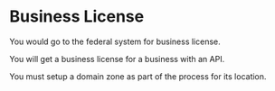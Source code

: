 # Business License

You would go to the federal system for business license.

You will get a business license for a business with an API.

You must setup a domain zone as part of the process for its location.
